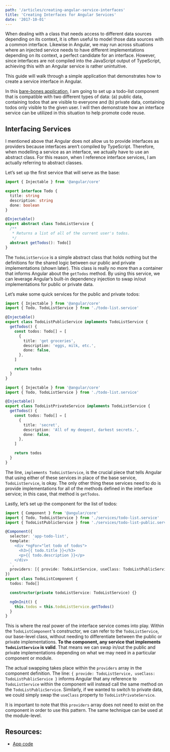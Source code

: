 ```yaml
---
path: '/articles/creating-angular-service-interfaces'
title: 'Creating Interfaces for Angular Services'
date: '2017-10-01'
---
```


When dealing with a class that needs access to different data sources depending on its context, it is often useful to model those data sources with a common interface. Likewise in Angular, we may run across situations where an injected service needs to have different implementations depending on its context, a perfect candidate for an interface. However, since interfaces are not compiled into the JavaScript output of TypeScript, achieving this with an Angular service is rather unintuitive.

This guide will walk through a simple application that demonstrates how to create a service interface in Angular.

In this [bare-bones application](https://github.com/mgmarlow/Creating-Interfaces-Angular-Services), I am going to set up a todo-list component that is compatible with two different types of data: (a) public data, containing todos that are visible to everyone and (b) private data, containing todos only visible to the given user. I will then demonstrate how an interface service can be utilized in this situation to help promote code reuse.

## Interfacing Services

I mentioned above that Angular does not allow us to provide interfaces as providers because interfaces aren’t compiled by TypeScript. Therefore, when modelling a service as an interface, we actually have to use an abstract class. For this reason, when I reference interface services, I am actually referring to abstract classes.

Let’s set up the first service that will serve as the base:

```typescript
import { Injectable } from '@angular/core'

export interface Todo {
  title: string
  description: string
  done: boolean
}

@Injectable()
export abstract class TodoListService {
  /**
   * Returns a list of all of the current user's todos.
   */
  abstract getTodos(): Todo[]
}
```

The `TodoListService` is a simple abstract class that holds nothing but the definitions for the shared logic between our public and private implementations (shown later). This class is really no more than a container that informs Angular about the `getTodos` method. By using this service, we can leverage Angular’s built-in dependency injection to swap in/out implementations for public or private data.

Let’s make some quick services for the public and private todos:

```typescript
import { Injectable } from '@angular/core'
import { Todo, TodoListService } from './todo-list.service'

@Injectable()
export class TodoListPublicService implements TodoListService {
  getTodos() {
    const todos: Todo[] = [
      {
        title: 'get groceries',
        description: 'eggs, milk, etc.',
        done: false,
      },
    ]

    return todos
  }
}
```

```typescript
import { Injectable } from '@angular/core'
import { Todo, TodoListService } from './todo-list.service'

@Injectable()
export class TodoListPrivateService implements TodoListService {
  getTodos() {
    const todos: Todo[] = [
      {
        title: 'secret',
        description: 'All of my deepest, darkest secrets.',
        done: false,
      },
    ]

    return todos
  }
}
```

The line, `implements TodoListService`, is the crucial piece that tells Angular that using either of these services in place of the base service, `TodoListService`, is okay. The only other thing these services need to do is provide implementations for all of the methods defined in the interface service; in this case, that method is `getTodos`.

Lastly, let’s set up the component for the list of todos:

```typescript
import { Component } from '@angular/core'
import { Todo, TodoListService } from './services/todo-list.service'
import { TodoListPublicService } from './services/todo-list-public.service'

@Component({
  selector: 'app-todo-list',
  template: `
    <div *ngFor="let todo of todos">
      <h3>{{ todo.title }}</h3>
      <p>{{ todo.description }}</p>
    </div>
  `,
  providers: [{ provide: TodoListService, useClass: TodoListPublicService }],
})
export class TodoListComponent {
  todos: Todo[]

  constructor(private todoListService: TodoListService) {}

  ngOnInit() {
    this.todos = this.todoListService.getTodos()
  }
}
```

This is where the real power of the interface service comes into play. Within the `TodoListComponent`'s constructor, we can refer to the `TodoListService`, our base-level class, without needing to differentiate between the public or private implementations. **To the component, any service that implements `TodoListService` is valid**. That means we can swap in/out the public and private implementations depending on what we may need in a particular component or module.

The actual swapping takes place within the `providers` array in the component definition. The line: `{ provide: TodoListService, useClass: TodoListPublicService }` informs Angular that any reference to `TodoListService` within the component will instead call the same method on the `TodoListPublicService`. Similarly, if we wanted to switch to private data, we could simply swap the `useClass` property to `TodoListPrivateService`.

It is important to note that this `providers` array does not need to exist on the component in order to use this pattern. The same technique can be used at the module-level.

## Resources:

- [App code](https://github.com/mgmarlow/Creating-Interfaces-Angular-Services])
